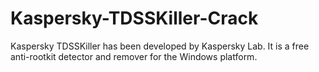 # Kaspersky-TDSSKiller-Crack
Kaspersky TDSSKiller has been developed by Kaspersky Lab. It is a free anti-rootkit detector and remover for the Windows platform.
